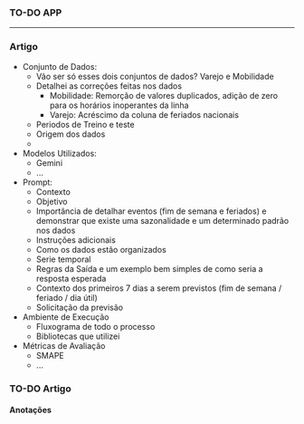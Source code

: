 ### TO-DO APP

---

### Artigo

- Conjunto de Dados:
  - Vão ser só esses dois conjuntos de dados? Varejo e Mobilidade
  - Detalhei as correções feitas nos dados
    - Mobilidade: Remorção de valores duplicados, adição de zero para os horários inoperantes da linha
    - Varejo: Acréscimo da coluna de feriados nacionais
  - Periodos de Treino e teste
  - Origem dos dados
  - 
- Modelos Utilizados:
  - Gemini
  - ...
- Prompt:
  - Contexto
  - Objetivo
  - Importância de detalhar eventos (fim de semana e feriados) e demonstrar que existe uma sazonalidade e um determinado padrão nos dados
  - Instruções adicionais
  - Como os dados estão organizados
  - Serie temporal
  - Regras da Saída e um exemplo bem simples de como seria a resposta esperada
  - Contexto dos primeiros 7 dias a serem previstos (fim de semana / feriado / dia útil)
  - Solicitação da previsão
- Ambiente de Execução
  - Fluxograma de todo o processo
  - Bibliotecas que utilizei
- Métricas de Avaliação
  - SMAPE
  - ...

### TO-DO Artigo





#### Anotações
